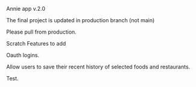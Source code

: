 Annie app v.2.0

The final project is updated in production branch (not main)

Please pull from production. 



Scratch Features to add

Oauth logins.

Allow users to save their recent history of selected foods and restaurants.

Test.

